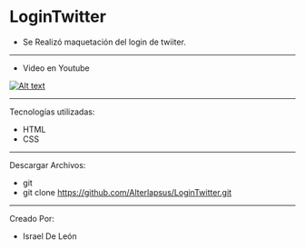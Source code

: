 # LoginTwitter

- Se Realizó maquetación del  login de twiiter. 

---
- Video en Youtube

[![Alt text](https://img.youtube.com/vi/QwmLPJ2xefg/0.jpg)](https://www.youtube.com/watch?v=QwmLPJ2xefg)

---

Tecnologías utilizadas: 

- HTML 
- CSS

---

Descargar Archivos: 

- git 
- git clone https://github.com/Alterlapsus/LoginTwitter.git

---

Creado Por: 

- Israel De León
